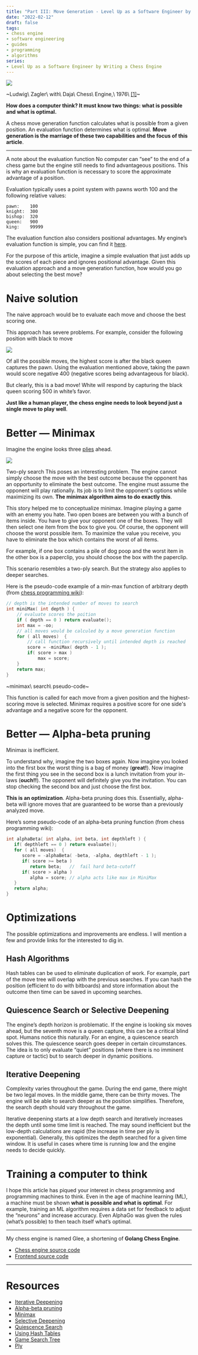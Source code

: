 ```yaml
---
title: "Part III: Move Generation - Level Up as a Software Engineer by Writing a Chess Engine"
date: "2022-02-12"
draft: false
tags:
- chess engine
- software engineering
- guides
- programming
- algorithms
series:
- Level Up as a Software Engineer by Writing a Chess Engine
---
```


![](https://tiddlywiki-images-337530763245.s3.amazonaws.com/Ludwig-Zagler.webp)

~Ludwig\ Zagler\ with\ Daja\ Chess\ Engine,\ 1976\ [[1]](https://www.chessprogramming.org/Daja#cite_note-1)~

**How does a computer think? It must know two things: what is possible and what is optimal.**

A chess move generation function calculates what is possible from a given position. An evaluation function determines what is optimal. **Move generation is the marriage of these two capabilities and the focus of this article**.

---

A note about the evaluation function
No computer can “see” to the end of a chess game but the engine still needs to find advantageous positions. This is why an evaluation function is necessary to score the approximate advantage of a position.

Evaluation typically uses a point system with pawns worth 100 and the following relative values:

```
pawn:    100
knight:  300
bishop:  320
queen:   900
king:    99999
```

The evaluation function also considers positional advantages. My engine’s evaluation function is simple, you can find it [here](https://github.com/tonyOreglia/glee/blob/master/pkg/evaluate/evaluate.go).

For the purpose of this article, imagine a simple evaluation that just adds up the scores of each piece and ignores positional advantage. Given this evaluation approach and a move generation function, how would you go about selecting the best move?

# Naive solution

The naive approach would be to evaluate each move and choose the best scoring one.

This approach has severe problems. For example, consider the following position with black to move

![](https://tiddlywiki-images-337530763245.s3.amazonaws.com/board-3.webp)

Of all the possible moves, the highest score is after the black queen captures the pawn. Using the evaluation mentioned above, taking the pawn would score negative 400 (negative scores being advantageous for black).

But clearly, this is a bad move! White will respond by capturing the black queen scoring 500 in white’s favor.

**Just like a human player, the chess engine needs to look beyond just a single move to play well**.

# Better — Minimax

Imagine the engine looks three [plies](https://www.chessprogramming.org/Ply) ahead.

![](https://tiddlywiki-images-337530763245.s3.amazonaws.com/minimax.webp)

Two-ply search
This poses an interesting problem. The engine cannot simply choose the move with the best outcome because the opponent has an opportunity to eliminate the best outcome. The engine must assume the opponent will play rationally. Its job is to limit the opponent's options while maximizing its own. **The minimax algorithm aims to do exactly this**.

This story helped me to conceptualize minimax. Imagine playing a game with an enemy you hate. Two open boxes are between you with a bunch of items inside. You have to give your opponent one of the boxes. They will then select one item from the box to give you. Of course, the opponent will choose the worst possible item. To maximize the value you receive, you have to eliminate the box which contains the worst of all items.

For example, if one box contains a pile of dog poop and the worst item in the other box is a paperclip, you should choose the box with the paperclip.

This scenario resembles a two-ply search. But the strategy also applies to deeper searches.

Here is the pseudo-code example of a min-max function of arbitrary depth (from [chess programming wiki](https://www.chessprogramming.org/Main_Page)):

```cpp
// depth is the intended number of moves to search
int miniMax( int depth ) {
    // evaluate scores the poition
    if ( depth == 0 ) return evaluate();
    int max = -oo;
    // all moves would be calculed by a move generation function
    for ( all moves)  {
        // call function recursively until intended depth is reached
        score = -miniMax( depth - 1 );
        if( score > max )
            max = score;
    }
    return max;
}
```

~minimax\ search\ pseudo-code~

This function is called for each move from a given position and the highest-scoring move is selected. Minimax requires a positive score for one side's advantage and a negative score for the opponent.

# Better — Alpha-beta pruning

Minimax is inefficient.

To understand why, imagine the two boxes again. Now imagine you looked into the first box the worst thing is a bag of money (**great!**). Now imagine the first thing you see in the second box is a lunch invitation from your in-laws (**ouch!!**). The opponent will definitely give you the invitation. You can stop checking the second box and just choose the first box.

**This is an optimization**. Alpha-beta pruning does this. Essentially, alpha-beta will ignore moves that are guaranteed to be worse than a previously analyzed move.

Here’s some pseudo-code of an alpha-beta pruning function (from chess programming wiki):

```cpp
int alphaBeta( int alpha, int beta, int depthleft ) {
   if( depthleft == 0 ) return evaluate();
   for ( all moves)  {
      score = -alphaBeta( -beta, -alpha, depthleft - 1 );
      if( score >= beta )
         return beta;   //  fail hard beta-cutoff
      if( score > alpha )
         alpha = score; // alpha acts like max in MiniMax
   }
   return alpha;
}
```

# Optimizations

The possible optimizations and improvements are endless. I will mention a few and provide links for the interested to dig in.

## Hash Algorithms

Hash tables can be used to eliminate duplication of work. For example, part of the move tree will overlap with the previous searches. If you can hash the position (efficient to do with bitboards) and store information about the outcome then time can be saved in upcoming searches.

## Quiescence Search or Selective Deepening

The engine’s depth horizon is problematic. If the engine is looking six moves ahead, but the seventh move is a queen capture, this can be a critical blind spot. Humans notice this naturally. For an engine, a quiescence search solves this. The quiescence search goes deeper in certain circumstances. The idea is to only evaluate “quiet” positions (where there is no imminent capture or tactic) but to search deeper in dynamic positions.

## Iterative Deepening

Complexity varies throughout the game. During the end game, there might be two legal moves. In the middle game, there can be thirty moves. The engine will be able to search deeper as the position simplifies. Therefore, the search depth should vary throughout the game.

Iterative deepening starts at a low depth search and iteratively increases the depth until some time limit is reached. The may sound inefficient but the low-depth calculations are rapid (the increase in time per ply is exponential). Generally, this optimizes the depth searched for a given time window. It is useful in cases where time is running low and the engine needs to decide quickly.

# Training a computer to think

I hope this article has piqued your interest in chess programming and programming machines to think. Even in the age of machine learning (ML), a machine must be shown **what is possible and what is optimal**. For example, training an ML algorithm requires a data set for feedback to adjust the “neurons” and increase accuracy. Even AlphaGo was given the rules (what’s possible) to then teach itself what’s optimal.

---

My chess engine is named Glee, a shortening of **Golang Chess Engine**.

* [Chess engine source code](https://github.com/tonyOreglia/glee)
* [Frontend source code](https://github.com/tonyOreglia/personal-website/tree/master/src/ChessGame)

---

# Resources

* [Iterative Deepening](https://www.chessprogramming.org/Iterative_Deepening)
* [Alpha-beta pruning](https://en.wikipedia.org/wiki/Alpha%E2%80%93beta_pruning)
* [Minimax](https://en.wikipedia.org/wiki/Minimax)
* [Selective Deepening](https://www.chessprogramming.org/Selectivity)
* [Quiescence Search](https://www.chessprogramming.org/Quiescence_Search)
* [Using Hash Tables](https://www.chessprogramming.org/Hash_Table)
* [Game Search Tree](https://www.chessprogramming.org/Search_Tree)
* [Ply](https://www.chessprogramming.org/Ply)
